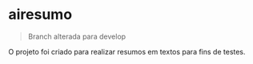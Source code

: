 # airesumo

> Branch alterada para develop

O projeto foi criado para realizar resumos em textos para fins de testes.
